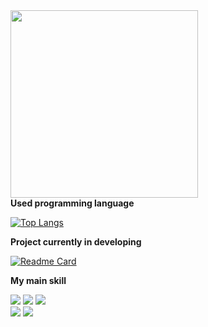 <div>
  <img width=300px src=https://user-images.githubusercontent.com/81838716/147409345-91ff7670-a014-4805-aad9-57126d2db6f9.png />
</div>
<strong>Used programming language</strong>
<div align="left">
  
  [![Top Langs](https://github-readme-stats.vercel.app/api/top-langs/?username=ParkJong-Hun&hide=c%23,asp%2Enet,hlsl,shaderlab&hide_title="true"&langs_count=20&layout=compact)](https://github.com/anuraghazra/github-readme-stats)
</div>
<strong>Project currently in developing</strong>
<div align="left">

  [![Readme Card](https://github-readme-stats.vercel.app/api/pin/?username=ParkJong-Hun&repo=WariKan)](https://github.com/ParkJong-Hun/WariKan)
</div>

<strong>My main skill</strong>

<div>
  <img src="https://img.shields.io/badge/Android-white?style=?style=flat&logo=android&logoColor=#3DDC84"/>
  <img src="https://img.shields.io/badge/Kotlin-white?style=?style=flat&logo=kotlin&logoColor=#7F52FF"/>
  <img src="https://img.shields.io/badge/Java-orange?style=?style=flat&logo=java&logoColor=#007396"/>
</div>

<div>
  <img src="https://img.shields.io/badge/iOS-black?style=?style=flat&logo=apple&logoColor=#000000"/>
  <img src="https://img.shields.io/badge/Swift-white?style=?style=flat&logo=swift&logoColor=#F05138"/>
</div>
  
